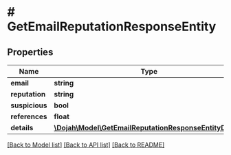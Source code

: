 # # GetEmailReputationResponseEntity

## Properties

Name | Type | Description | Notes
------------ | ------------- | ------------- | -------------
**email** | **string** |  | [optional]
**reputation** | **string** |  | [optional]
**suspicious** | **bool** |  | [optional]
**references** | **float** |  | [optional]
**details** | [**\Dojah\Model\GetEmailReputationResponseEntityDetails**](GetEmailReputationResponseEntityDetails.md) |  | [optional]

[[Back to Model list]](../../README.md#models) [[Back to API list]](../../README.md#endpoints) [[Back to README]](../../README.md)
